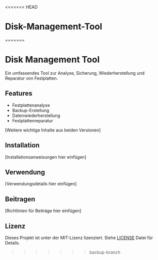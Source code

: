 <<<<<<< HEAD
# Disk-Management-Tool
=======
# Disk Management Tool

Ein umfassendes Tool zur Analyse, Sicherung, Wiederherstellung und Reparatur von Festplatten.

## Features

- Festplattenanalyse
- Backup-Erstellung
- Datenwiederherstellung
- Festplattenreparatur

[Weitere wichtige Inhalte aus beiden Versionen]

## Installation

[Installationsanweisungen hier einfügen]

## Verwendung

[Verwendungsdetails hier einfügen]

## Beitragen

[Richtlinien für Beiträge hier einfügen]

## Lizenz

Dieses Projekt ist unter der MIT-Lizenz lizenziert. Siehe [LICENSE](LICENSE) Datei für Details.
>>>>>>> backup-branch
